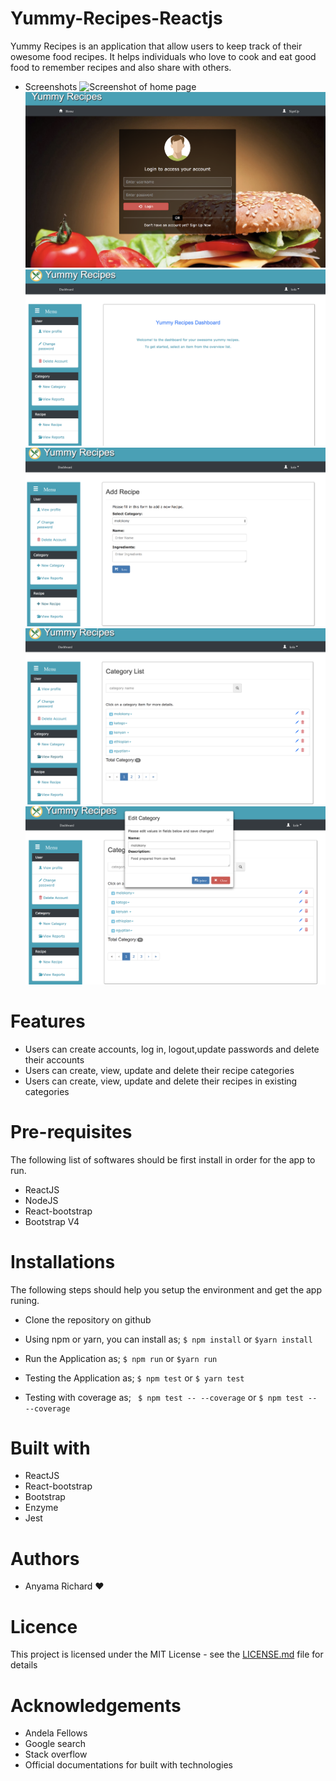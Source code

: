 # Yummy-Recipes-Reactjs
Yummy Recipes is an application that allow users to keep track of their owesome food recipes. It helps individuals who love to cook and eat good food to remember recipes and also share with others.
* Screenshots
![Screenshot of home page](/screenshots/home.png?raw=true "home page")
![Screenshot of login page](/screenshots/login.png?raw=true "login page")
![Screenshot of dashboard page](/screenshots/dashboard.png?raw=true "dashboard page")
![Screenshot of add recipe page](/screenshots/addrecipe.png?raw=true "add recipe page")
![Screenshot of category report page](/screenshots/catreport.png?raw=true "category report page")
![Screenshot of edit category dialog](/screenshots/editcat.png?raw=true "edit category dialop")

# Features
* Users can create accounts, log in, logout,update passwords and delete their accounts
* Users can create, view, update and delete their recipe categories
* Users can create, view, update and delete their recipes in existing categories

# Pre-requisites
The following list of softwares should be first install in order for the app to run.
* ReactJS
* NodeJS
* React-bootstrap
* Bootstrap V4

# Installations
The following steps should help you setup the environment and get the app runing.
* Clone the repository on github
* Using npm or yarn, you can install as;
  ``$ npm install`` or ``$yarn install``

* Run the Application as;
  ``$ npm run`` or ``$yarn run``

* Testing the Application as;
  ``$ npm test`` or ``$ yarn test``
* Testing with coverage as;
  `` $ npm test -- --coverage`` or ``$ npm test -- --coverage``


# Built with
* ReactJS
* React-bootstrap
* Bootstrap
* Enzyme
* Jest

# Authors
* Anyama Richard :hearts:

# Licence 
This project is licensed under the MIT License - see the [LICENSE.md](https://github.com/anyric/Yummy-Recipes-Reactjs/blob/master/LICENSE) file for details

# Acknowledgements
* Andela Fellows
* Google search
* Stack overflow
* Official documentations for built with technologies

